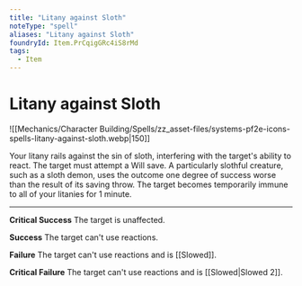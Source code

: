 ```yaml
---
title: "Litany against Sloth"
noteType: "spell"
aliases: "Litany against Sloth"
foundryId: Item.PrCqigGRc4iS8rMd
tags:
  - Item
---
```


# Litany against Sloth
![[Mechanics/Character Building/Spells/zz_asset-files/systems-pf2e-icons-spells-litany-against-sloth.webp|150]]

Your litany rails against the sin of sloth, interfering with the target's ability to react. The target must attempt a Will save. A particularly slothful creature, such as a sloth demon, uses the outcome one degree of success worse than the result of its saving throw. The target becomes temporarily immune to all of your litanies for 1 minute.

* * *

**Critical Success** The target is unaffected.

**Success** The target can't use reactions.

**Failure** The target can't use reactions and is [[Slowed]].

**Critical Failure** The target can't use reactions and is [[Slowed|Slowed 2]].

